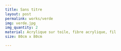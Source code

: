 ```yaml
---
title: Sans titre
layout: post
permalink: works/verde
img: verde.jpg
img_quantity: 2
material: Acrylique sur toile, fibre acrylique, fil
size: 80cm x 80cm

---
```

